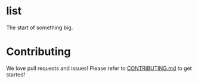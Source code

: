 # list

The start of something big.

# Contributing

We love pull requests and issues! Please refer to [CONTRIBUTING.md](CONTRIBUTING.md) to get started!
